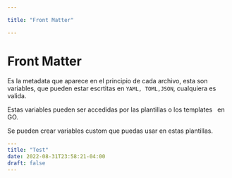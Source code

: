 ```yaml
---

title: "Front Matter"

--- 
```


# Front Matter

Es la metadata que aparece en el principio de cada archivo, esta son variables, que pueden estar escrtitas en `YAML, TOML,JSON`, cualquiera es valida.

Estas variables pueden ser accedidas por las plantillas o los templates   en GO.

Se pueden crear variables custom que puedas usar en estas plantillas.

```yaml
---
title: "Test"
date: 2022-08-31T23:58:21-04:00
draft: false
---
```
